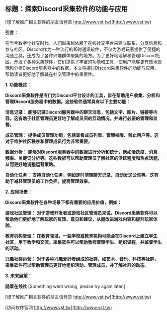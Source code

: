 ## **标题：探索Discord采集软件的功能与应用**

[想了解推广相关软件的朋友请登录 http://www.vst.tw](http://www.vst.tw)

**引言：**

在当今数字化社交时代，人们越来越依赖于在线社交平台来建立联系、分享信息和参与社区。Discord作为一种流行的即时通讯软件，不仅为游戏玩家提供了便捷的沟通工具，还成为了各种兴趣群体聚集的地方。为了更好地理解和管理Discord社区，开发了各种采集软件，它们提供了丰富的功能和工具，使用户能够更有效地管理和分析Discord服务器中的数据。本文将探讨Discord采集软件的功能与应用，帮助读者更好地了解其在社交管理中的重要性。

**1. 功能概述：**

**Discord采集软件是专门为Discord平台设计的工具，旨在帮助用户收集、分析和管理Discord服务器中的数据。这些软件通常具有以下主要功能：**

**消息记录： 能够记录Discord服务器中的聊天消息，包括文字、图片、链接等内容。这有助于社区管理员更好地了解成员间的互动情况，并进行必要的管理和监督。**

**成员管理： 提供成员管理功能，包括查看成员列表、管理权限、禁止用户等。这对于维护社区秩序和管理成员行为非常重要。**

**数据分析： 能够对Discord服务器中的数据进行分析和统计，例如活跃度、消息频率、关键词分析等。这些数据可以帮助管理员了解社区的活跃程度和热点话题，从而更好地调整运营策略。**

**自动化任务： 支持自动化任务，例如定时清理聊天记录、自动发送公告等。这有助于减轻管理员的工作负担，提高管理效率。**

**2. 应用场景：**

**Discord采集软件在各种场景下都有重要的应用价值，例如：**

**游戏社区管理： 对于游戏开发者或游戏社区管理员来说，Discord采集软件可以帮助他们更好地了解玩家的反馈、意见和建议，从而改进游戏内容和提升玩家体验。**

**教育机构管理： 在教育领域，一些学校或教育机构可能会在Discord上建立学生社区，用于教学和交流。采集软件可以帮助教师管理学生、组织课程，并监督学生的活动。**

**兴趣社群运营： 对于各种兴趣爱好者组成的社群，如艺术、音乐、科技等社群，采集软件可以帮助管理员更好地组织活动、管理成员，并了解社群的动态。**

**3. 未来展望：**

**随着在线社**
[Something went wrong, please try again later.]

[想了解推广相关软件的朋友请登录 http://www.vst.tw](http://www.vst.tw)


[访问软件官网 http://www.vst.tw](http://www.vst.tw)
